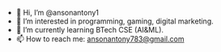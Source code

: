 - 👋 Hi, I’m @ansonantony1
- 👀 I’m interested in programming, gaming, digital marketing.
- 🌱 I’m currently learning BTech CSE (AI&ML).
- 📫 How to reach me: ansonantony783@gmail.com

<!---
ansonantony1/ansonantony1 is a ✨ special ✨ repository because its `README.md` (this file) appears on your GitHub profile.
You can click the Preview link to take a look at your changes.
--->
